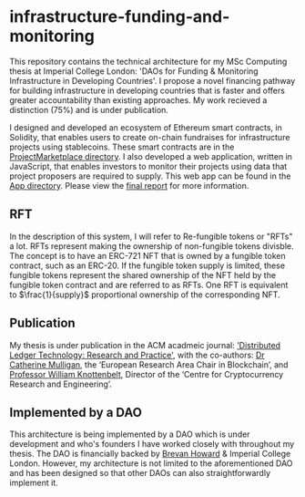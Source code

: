 # infrastructure-funding-and-monitoring

This repository contains the technical architecture for my MSc Computing thesis at Imperial College London: 'DAOs for Funding & Monitoring Infrastructure in Developing Countries'. I propose a novel financing pathway for building infrastructure in developing countries that is faster and offers greater accountability than existing approaches. My work recieved a distinction (75%) and is under publication.

I designed and developed an ecosystem of Ethereum smart contracts, in Solidity, that enables users to create on-chain fundraises for infrastructure projects using stablecoins. These smart contracts are in the [ProjectMarketplace directory](ProjectMarketplace). I also developed a web application, written in JavaScript, that enables investors to monitor their projects using data that project proposers are required to supply. This web app can be found in the [App directory](App). Please view the [final report](final_report.pdf) for more information.

## RFT
In the description of this system, I will refer to Re-fungible tokens or "RFTs" a lot. RFTs represent making the ownership of non-fungible tokens divisble. The concept is to have an ERC-721 NFT that is owned by a fungible token contract, such as an ERC-20. If the fungible token supply is limited, these fungible tokens represent the shared ownership of the NFT held by the fungible token contract and are referred to as RFTs. One RFT is equivalent to $\frac{1}{supply}$ proportional ownership of the corresponding NFT.

## Publication

My thesis is under publication in the ACM acadmeic journal: ['Distributed Ledger Technology: Research and Practice'](https://dl.acm.org/journal/dlt), with the co-authors: [Dr Catherine Mulligan](https://www.imperial.ac.uk/people/c.mulligan), the ‘European Research Area Chair in Blockchain’, and [Professor William Knottenbelt](https://www.imperial.ac.uk/people/w.knottenbelt), Director of the ‘Centre for Cryptocurrency Research and Engineering’.


## Implemented by a DAO

This architecture is being implemented by a DAO which is under development and who's founders I have worked closely with throughout my thesis. The DAO is financially backed by [Brevan Howard](https://www.brevanhoward.com/) & Imperial College London. However, my architecture is not limited to the aforementioned DAO and has been designed so that other DAOs can also straightforwardly implement it.
